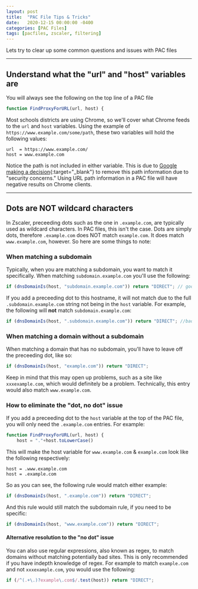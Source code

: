 ```yaml
---
layout: post
title:  "PAC File Tips & Tricks"
date:   2020-12-15 00:00:00 -0400
categories: [PAC Files]
tags: [pacfiles, zscaler, filtering]
---
```

Lets try to clear up some common questions and issues with PAC files

---

## Understand what the "url" and "host" variables are

You will always see the following on the top line of a PAC file

```js
function FindProxyForURL(url, host) {
```

Most schools districts are using Chrome, so we'll cover what Chrome feeds to the `url` and `host` variables.
Using the example of `https://www.example.com/some/path`, these two variables will hold the following values:

```
url  = https://www.example.com/
host = www.example.com
```
Notice the path is not included in either variable. This is due to 
[Google making a decision](https://chromium.googlesource.com/chromium/src/+/HEAD/net/docs/proxy.md#Arguments-passed-to-FindProxyForURL_in-PAC-scripts){:target="_blank"} to remove this path information due to "security concerns." Using URL path information in a PAC 
file will have negative results on Chrome clients.

---
## Dots are NOT wildcard characters

In Zscaler, preceeding dots such as the one in `.example.com`, are typically used as wildcard characters. In PAC files, this isn't the case. Dots are simply dots, therefore `.example.com` does NOT match `example.com`. It does match `www.example.com`, however. So here are some things to note:

### When matching a subdomain

Typically, when you are matching a subdomain, you want to match it specifically. When matching `subdomain.example.com`
you'll use the following:

```js
if (dnsDomainIs(host, "subdomain.example.com")) return "DIRECT"; // good example
```

If you add a preceeding dot to this hostname, it will not match due to the full `.subdomain.example.com` string not being in 
the `host` variable. For example, the following will **not** match `subdomain.example.com`:

```js
if (dnsDomainIs(host, ".subdomain.example.com")) return "DIRECT"; //bad example
```

### When matching a domain without a subdomain

When matching a domain that has no subdomain, you'll have to leave off the preceeding dot, like so:

```js
if (dnsDomainIs(host, "example.com")) return "DIRECT";
```

Keep in mind that this may open up problems, such as a site like `xxxexample.com`, which would definitely be a problem. 
Technically, this entry would also match `www.example.com`.

### How to eliminate the "dot, no dot" issue

If you add a preceeding dot to the `host` variable at the top of the PAC file, you will only need the `.example.com` entries.
For example:

```js
function FindProxyForURL(url, host) {
    host = "."+host.toLowerCase()
```

This will make the host variable for `www.example.com` & `example.com` look like the following respectively:

```
host = .www.example.com
host = .example.com
```

So as you can see, the following rule would match either example:

```js
if (dnsDomainIs(host, ".example.com")) return "DIRECT";
```

And this rule would still match the subdomain rule, if you need to be specific:

```js
if (dnsDomainIs(host, "www.example.com")) return "DIRECT";
```

#### Alternative resolution to the "no dot" issue

You can also use regular expressions, also known as regex, to match domains without matching potentially bad sites. 
This is only recommended if you have indepth knowledge of regex. For example to match `example.com` and not `xxxexample.com`,
you would use the following:

```js
if (/^(.+\.)?example\.com$/.test(host)) return "DIRECT";
```